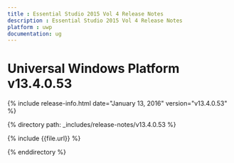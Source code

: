 ```yaml
---
title : Essential Studio 2015 Vol 4 Release Notes
description : Essential Studio 2015 Vol 4 Release Notes
platform : uwp
documentation: ug
---
```


# Universal Windows Platform v13.4.0.53

{% include release-info.html date="January 13, 2016" version="v13.4.0.53" %} 

{% directory path: _includes/release-notes/v13.4.0.53 %}

{% include {{file.url}} %}

{% enddirectory %}